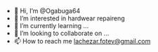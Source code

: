 - 👋 Hi, I’m @Ogabuga64
- 👀 I’m interested in hardwear repaireng
- 🌱 I’m currently learning ...
- 💞️ I’m looking to collaborate on ...
- 📫 How to reach me lachezar.fotev@gmail.com

<!---
Ogabuga64/Ogabuga64 is a ✨ special ✨ repository because its `README.md` (this file) appears on your GitHub profile.
You can click the Preview link to take a look at your changes.
--->
